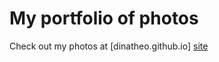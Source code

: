# My portfolio of photos

Check out my photos at [dinatheo.github.io] [site]

[site]: https://dinatheo.github.io/KonstantinaTheodosiadou.github.io/ 
